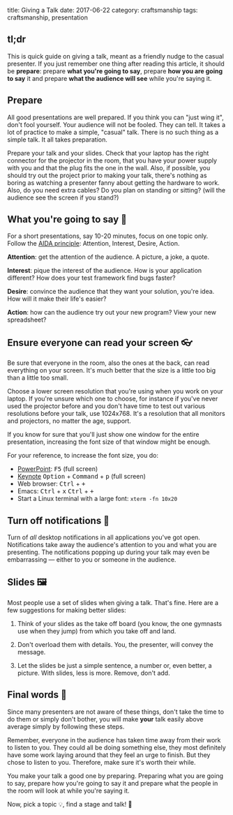 title: Giving a Talk
date: 2017-06-22
category: craftsmanship
tags: craftsmanship, presentation

## tl;dr

This is quick guide on giving a talk, meant as a friendly nudge to the
casual presenter. If you just remember one thing after reading this
article, it should be **prepare**: prepare __what you're going to
say__, prepare __how you are going to say__ it and prepare __what the
audience will see__ while you're saying it.

## Prepare

All good presentations are well prepared. If you think you can "just
wing it", don't fool yourself. Your audience will not be fooled.  They
can tell. It takes a lot of practice to make a simple, "casual"
talk. There is no such thing as a simple talk. It all takes
preparation.

Prepare your talk and your slides. Check that your laptop has the
right connector for the projector in the room, that you have your
power supply with you and that the plug fits the one in the
wall. Also, if possible, you should try out the project prior to
making your talk, there's nothing as boring as watching a presenter
fanny about getting the hardware to work. Also, do you need extra
cables? Do you plan on standing or sitting? (will the audience see the
screen if you stand?)

## What you're going to say 📢

For a short presentations, say 10-20 minutes, focus on one topic
only. Follow
the [AIDA principle](https://en.wikipedia.org/wiki/AIDA_(marketing)):
Attention, Interest, Desire, Action.

**Attention**: get the attention of the audience. A picture, a joke, a
quote.

**Interest**: pique the interest of the audience.  How is your
application different? How does your test framework find bugs faster?

**Desire**: convince the audience that they want your solution, you're
idea. How will it make their life's easier?

**Action**: how can the audience try out your new program? View your
new spreadsheet?


##  Ensure everyone can read your screen 👓

Be sure that everyone in the room, also the ones at the back, can read
everything on your screen. It's much better that the size is a little
too big than a little too small.

Choose a lower screen resolution that you're using when you work on
your laptop. If you're unsure which one to choose, for instance if
you've never used the projector before and you don't have time to test
out various resolutions before your talk, use 1024x768. It's a
resolution that all monitors and projectors, no matter the age,
support.

If you know for sure that you'll just show one window for the entire
presentation, increasing the font size of that window might be enough.

For your reference, to increase the font size, you do:

- [PowerPoint](https://support.office.com/en-us/article/Use-keyboard-shortcuts-to-deliver-your-presentation-1524ffce-bd2a-45f4-9a7f-f18b992b93a0#ID0EAACAAA=2016,_2013): <kbd>F5</kbd> (full screen)
- [Keynote](https://support.apple.com/kb/PH5986?locale=en_GB)  <kbd>Option</kbd> + <kbd>Command</kbd> + <kbd>p</kbd> (full screen)
- Web browser: <kbd>Ctrl</kbd> + <kbd>+</kbd>
- Emacs: <kbd>Ctrl</kbd> + <kbd>x</kbd> <kbd>Ctrl</kbd> +
  <kbd>+</kbd>
- Start a Linux terminal with a large font: `xterm -fn 10x20`

## Turn off notifications 💬

Turn of *all* desktop notifications in all applications you've got
open. Notifications take away the audience's attention to you and what
you are presenting. The notifications popping up during your talk may
even be embarrassing — either to you or someone in the audience.

## Slides 🖼

Most people use a set of slides when giving a talk. That's fine. Here
are a few suggestions for making better slides:

1) Think of your slides as the take off board (you know, the one
gymnasts use when they jump) from which you take off and land.

2) Don't overload them with details. You, the presenter, will
convey the message.

3) Let the slides be just a simple sentence, a number or, even better,
a picture. With slides, less is more. Remove, don't add.

## Final words 📜

Since many presenters are not aware of these things, don't take the
time to do them or simply don't bother, you will make __your__ talk
easily above average simply by following these steps.

Remember, everyone in the audience has taken time away from their work
to listen to you. They could all be doing something else, they most
definitely have some work laying around that they feel an urge to
finish. But they chose to listen to you. Therefore, make sure it's
worth their while. 

You make your talk a good one by preparing. Preparing what you are
going to say, prepare how you're going to say it and prepare what the
people in the room will look at while you're saying it.

Now, pick a topic 💡, find a stage and talk!  📢
